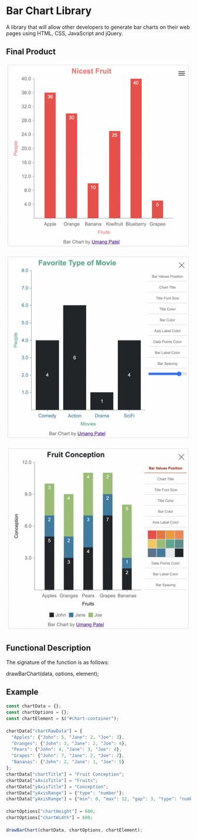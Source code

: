 # Bar Chart Library

A library that will allow other developers to generate bar charts on their web pages using HTML, CSS, JavaScript and jQuery.

## Final Product

!["Screenshot of single stacked bar chart"](https://github.com/patumang/bar-chart-project/raw/master/img/sample-bar-chart-1.png)

!["Screenshot of single stacked bar chart"](https://github.com/patumang/bar-chart-project/raw/master/img/sample-bar-chart-2.png)

!["Screenshot of multi stacked bar chart"](https://github.com/patumang/bar-chart-project/raw/master/img/sample-bar-chart-3.png)

## Functional Description
The signature of the function is as follows:

drawBarChart(data, options, element);

## Example

```js
const chartData = {};
const chartOptions = {};
const chartElement = $("#chart-container");

chartData["chartRawData"] = {
  "Apples": {"John": 5, "Jane": 2, "Joe": 3},
  "Oranges": {"John": 3, "Jane": 2, "Joe": 4},
  "Pears": {"John": 4, "Jane": 3, "Joe": 4},
  "Grapes": {"John": 7, "Jane": 2, "Joe": 2},
  "Bananas": {"John": 2, "Jane": 1, "Joe": 5}
};
chartData["chartTitle"] = "Fruit Conception";
chartData["xAxisTitle"] = "Fruits";
chartData["yAxisTitle"] = "Conception";
chartData["yAxisRange"] = {"type": "number"};
chartData["yAxisRange"] = {"min": 0, "max": 12, "gap": 3, "type": "number", "prefix": "", "postfix": ""};

chartOptions["chartHeight"] = 600;
chartOptions["chartWidth"] = 600;

drawBarChart(chartData, chartOptions, chartElement);
```
